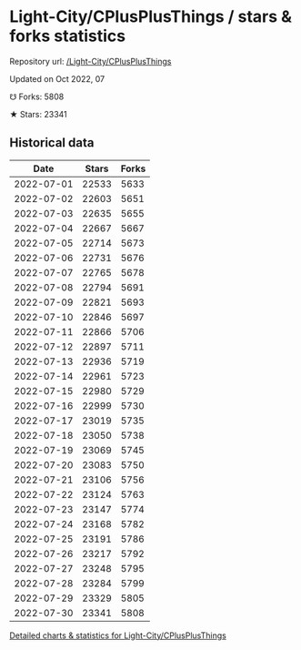 # Light-City/CPlusPlusThings / stars & forks statistics

Repository url: [/Light-City/CPlusPlusThings](https://github.com/Light-City/CPlusPlusThings)

Updated on Oct 2022, 07

☋ Forks: 5808

★ Stars: 23341

## Historical data
| Date | Stars | Forks |
|------|-------|-------|
| 2022-07-01 | 22533 | 5633 | 
| 2022-07-02 | 22603 | 5651 | 
| 2022-07-03 | 22635 | 5655 | 
| 2022-07-04 | 22667 | 5667 | 
| 2022-07-05 | 22714 | 5673 | 
| 2022-07-06 | 22731 | 5676 | 
| 2022-07-07 | 22765 | 5678 | 
| 2022-07-08 | 22794 | 5691 | 
| 2022-07-09 | 22821 | 5693 | 
| 2022-07-10 | 22846 | 5697 | 
| 2022-07-11 | 22866 | 5706 | 
| 2022-07-12 | 22897 | 5711 | 
| 2022-07-13 | 22936 | 5719 | 
| 2022-07-14 | 22961 | 5723 | 
| 2022-07-15 | 22980 | 5729 | 
| 2022-07-16 | 22999 | 5730 | 
| 2022-07-17 | 23019 | 5735 | 
| 2022-07-18 | 23050 | 5738 | 
| 2022-07-19 | 23069 | 5745 | 
| 2022-07-20 | 23083 | 5750 | 
| 2022-07-21 | 23106 | 5756 | 
| 2022-07-22 | 23124 | 5763 | 
| 2022-07-23 | 23147 | 5774 | 
| 2022-07-24 | 23168 | 5782 | 
| 2022-07-25 | 23191 | 5786 | 
| 2022-07-26 | 23217 | 5792 | 
| 2022-07-27 | 23248 | 5795 | 
| 2022-07-28 | 23284 | 5799 | 
| 2022-07-29 | 23329 | 5805 | 
| 2022-07-30 | 23341 | 5808 | 


[Detailed charts & statistics for Light-City/CPlusPlusThings](https://reviewgithub.com/rep/Light-City/CPlusPlusThings)
